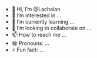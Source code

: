 - 👋 Hi, I’m @Lachalan
- 👀 I’m interested in ...
- 🌱 I’m currently learning ...
- 💞️ I’m looking to collaborate on ...
- 📫 How to reach me ...
- 😄 Pronouns: ...
- ⚡ Fun fact: ...

<!---
Lachalan/Lachalan is a ✨ special ✨ repository because its `README.md` (this file) appears on your GitHub profile.
You can click the Preview link to take a look at your changes.
--->
